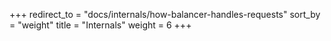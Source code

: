 +++
redirect_to = "docs/internals/how-balancer-handles-requests"
sort_by = "weight"
title = "Internals"
weight = 6
+++

